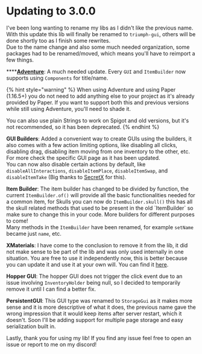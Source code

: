 # Updating to 3.0.0

I've been long wanting to rename my libs as I didn't like the previous name. With this update this lib will finally be renamed to `triumph-gui`, others will be done shortly too as I finish some rewrites.  
Due to the name change and also some much needed organization, some packages had to be renamed/moved, which means you'll have to reimport a few things.

\*\*\*\*[**Adventure**](https://github.com/KyoriPowered/adventure): A much needed update. Every `GUI` and `ItemBuilder` now supports using `Components` for title/name.

{% hint style="warning" %}
When using Adventure and using Paper \(1.16.5+\) you do not need to add anything else to your project as it's already provided by Paper. If you want to support both this and previous versions while still using Adventure, you'll need to shade it.

You can also use plain Strings to work on Spigot and old versions, but it's not recommended, so it has been deprecated.
{% endhint %}

**GUI Builders**: Added a convenient way to create GUIs using the builders, it also comes with a few action limiting options, like disabling all clicks, disabling drag, disabling item moving from one inventory to the other, etc. For more check the specific GUI page as it has been updated.  
You can now also disable certain actions by default, like `disableAllInteractions`, `disableItemPlace`, `disableItemSwap`, and `disableItemTake` \(Big thanks to [SecretX](https://github.com/SecretX33) for this\).

**Item Builder**: The item builder has changed to be divided by function, the current `ItemBuilder.of()` will provide all the basic functionalities needed for a common item, for Skulls you can now do `ItemBuilder.skull()` this has all the skull related methods that used to be present in the old \`ItemBuilder\` so make sure to change this in your code. More builders for different purposes to come!  
Many methods in the `ItemBuilder` have been renamed, for example `setName` became just `name`, etc.

**XMaterials**: I have come to the conclusion to remove it from the lib, it did not make sense to be part of the lib and was only used internally in one situation. You are free to use it independently now, this is better because you can update it and use it at your own will. You can find it [here](https://github.com/CryptoMorin/XSeries).

**Hopper GUI**: The hopper GUI does not trigger the click event due to an issue involving `InventoryHolder` being null, so I decided to temporarily remove it until I can find a better fix.

**PersistentGUI**: This GUI type was renamed to `StorageGui` as it makes more sense and it is more descriptive of what it does, the previous name gave the wrong impression that it would keep items after server restart, which it doesn't. Soon I'll be adding support for multiple page storage and easy serialization built in.

Lastly, thank you for using my lib! If you find any issue feel free to open an issue or report to me on my discord!

